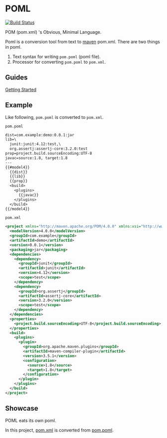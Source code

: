 # POML
[![Build Status](https://travis-ci.org/mamorum/poml.svg?branch=master)](https://travis-ci.org/mamorum/poml)

POM (pom.xml) 's Obvious, Minimal Language.

Poml is a conversion tool from text to [maven](https://maven.apache.org/) pom.xml. There are two things in poml.

1. Text syntax for writing `pom.poml` (poml file).
2. Processor for converting `pom.poml` to `pom.xml`.


## Guides
[Getting Started](doc/getting-started.md)


## Example
Like following, `pom.poml` is converted to `pom.xml`.

`pom.poml`

```txt
dist=com.example:demo:0.0.1:jar
lib=\
  junit:junit:4.12:test,\
  org.assertj:assertj-core:3.2.0:test
prop=project.build.sourceEncoding:UTF-8
javac=source:1.8, target:1.8
---
{{#model4}}
  {{dist}}
  {{lib}}
  {{prop}}
  <build>
    <plugins>
      {{javac}}
    </plugins>
  </build>
{{/model4}}
```

`pom.xml`

```xml
<project xmlns="http://maven.apache.org/POM/4.0.0" xmlns:xsi="http://www.w3.org/2001/XMLSchema-instance" xsi:schemaLocation="http://maven.apache.org/POM/4.0.0 http://maven.apache.org/xsd/maven-4.0.0.xsd">
  <modelVersion>4.0.0</modelVersion>
  <groupId>com.example</groupId>
  <artifactId>demo</artifactId>
  <version>0.0.1</version>
  <packaging>jar</packaging>
  <dependencies>
    <dependency>
      <groupId>junit</groupId>
      <artifactId>junit</artifactId>
      <version>4.12</version>
      <scope>test</scope>
    </dependency>
    <dependency>
      <groupId>org.assertj</groupId>
      <artifactId>assertj-core</artifactId>
      <version>3.2.0</version>
      <scope>test</scope>
    </dependency>
  </dependencies>
  <properties>
    <project.build.sourceEncoding>UTF-8</project.build.sourceEncoding>
  </properties>
  <build>
    <plugins>
      <plugin>
        <groupId>org.apache.maven.plugins</groupId>
        <artifactId>maven-compiler-plugin</artifactId>
        <version>3.5.1</version>
        <configuration>
          <source>1.8</source>
          <target>1.8</target>
        </configuration>
      </plugin>
    </plugins>
  </build>
</project>
```


## Showcase
POML eats its own poml.

In this project, [pom.xml](pom.xml) is converted from [pom.poml](pom.poml).
